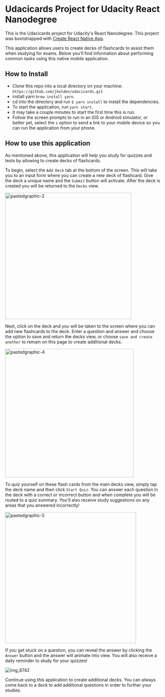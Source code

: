 # Udacicards Project for Udacity React Nanodegree

This is the Udacicards project for Udacity's React Nanodegree. This project was bootstrapped with [Create React Native App](https://github.com/react-community/create-react-native-app).

This application allows users to create decks of flashcards to assist them when studying for exams. Below you'll find information about performing common tasks using this native mobile application.
## How to Install

- Clone this repo into a local directory on your machine: `https://github.com/jkolden/udacicards.git`
- install yarn `brew install yarn`. 
- cd into the directory and run `$ yarn install` to install the dependencies.
- To start the application, run `yarn start`.
- It may take a couple minutes to start the first time this is run.
- Follow the screen prompts to run in an iOS or Android simulator, or better yet, select the `s` option to send a link to your mobile device so you can run the application from your phone.

## How to use this application

As mentioned above, this application will help you study for quizzes and tests by allowing to create decks of flashcards.

To begin, select the `Add Deck` tab at the bottom of the screen. This will take you to an input form where you can create a new deck of flashcard. Give the deck a unique name and the `Submit` button will activate. After the deck is created you will be returned to the `Decks` view.

<img width="410" alt="pastedgraphic-2" src="https://user-images.githubusercontent.com/21246211/45512306-46eeef80-b754-11e8-833b-fa29b892087d.png">

Next, click on the deck and you will be taken to the screen where you can add new flashcards to the deck. Enter a question and answer and choose the option to save and return the decks view, or choose `save and create another` to remain on this page to create additional decks.

<img width="417" alt="pastedgraphic-4" src="https://user-images.githubusercontent.com/21246211/45512425-8b7a8b00-b754-11e8-8d5b-f57161f3c387.png">

To quiz yourself on these flash cards from the main decks view, simply tap the deck name and then click `Start Quiz`. You can answer each question in the deck with a correct or incorrect button and when complete you will be routed to a quiz summary. You'll also receive study suggestions on any areas that you answered incorrectly!

<img width="425" alt="pastedgraphic-5" src="https://user-images.githubusercontent.com/21246211/45512559-e8764100-b754-11e8-99f6-16ab9784caf1.png">

If you get stuck on a question, you can reveal the answer by clicking the `Answer` button and the answer will animate into view. You will also receive a daily reminder to study for your quizzes!

![img_8742](https://user-images.githubusercontent.com/21246211/45513434-8965fb80-b757-11e8-9bf9-c658d34ab874.PNG)

Continue using this application to create additional decks. You can always come back to a deck to add additional questions in order to further your studies.
